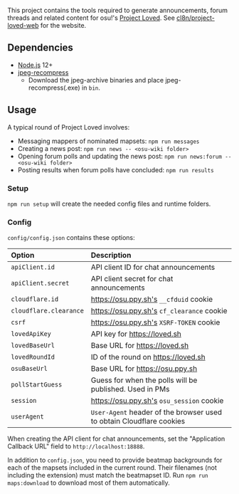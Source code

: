 This project contains the tools required to generate announcements, forum threads and related content for osu!'s [Project Loved](https://osu.ppy.sh/wiki/Project_Loved). See [cl8n/project-loved-web](https://github.com/cl8n/project-loved-web) for the website.

## Dependencies

- [Node.js](https://nodejs.org/en/download/) 12+
- [jpeg-recompress](https://github.com/danielgtaylor/jpeg-archive/releases)
  - Download the jpeg-archive binaries and place jpeg-recompress(.exe) in `bin`.

## Usage

A typical round of Project Loved involves:

- Messaging mappers of nominated mapsets: `npm run messages`
- Creating a news post: `npm run news -- <osu-wiki folder>`
- Opening forum polls and updating the news post: `npm run news:forum -- <osu-wiki folder>`
- Posting results when forum polls have concluded: `npm run results`

### Setup

`npm run setup` will create the needed config files and runtime folders.

### Config

`config/config.json` contains these options:

| Option | Description |
| :-- | :-- |
| `apiClient.id` | API client ID for chat announcements |
| `apiClient.secret` | API client secret for chat announcements |
| `cloudflare.id` | https://osu.ppy.sh's `__cfduid` cookie |
| `cloudflare.clearance` | https://osu.ppy.sh's `cf_clearance` cookie |
| `csrf` | https://osu.ppy.sh's `XSRF-TOKEN` cookie |
| `lovedApiKey` | API key for https://loved.sh |
| `lovedBaseUrl` | Base URL for https://loved.sh |
| `lovedRoundId` | ID of the round on https://loved.sh |
| `osuBaseUrl` | Base URL for https://osu.ppy.sh |
| `pollStartGuess` | Guess for when the polls will be published. Used in PMs |
| `session` | https://osu.ppy.sh's `osu_session` cookie |
| `userAgent` | `User-Agent` header of the browser used to obtain Cloudflare cookies |

When creating the API client for chat announcements, set the "Application Callback URL" field to `http://localhost:18888`.

In addition to `config.json`, you need to provide beatmap backgrounds for each of the mapsets included in the current round. Their filenames (not including the extension) must match the beatmapset ID. Run `npm run maps:download` to download most of them automatically.
